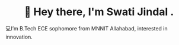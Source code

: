  <h1 align="center"> 👋 Hey there, I'm Swati Jindal . </br></h1>
<p align="center">

</p>
<p> 💻I’m B.Tech ECE sophomore from MNNIT Allahabad, interested in innovation. </br>

</p>

 
<!---
Swatijindal08/Swatijindal08 is a ✨ special ✨ repository because its `README.md` (this file) appears on your GitHub profile.
You can click the Preview link to take a look at your changes.
--->
